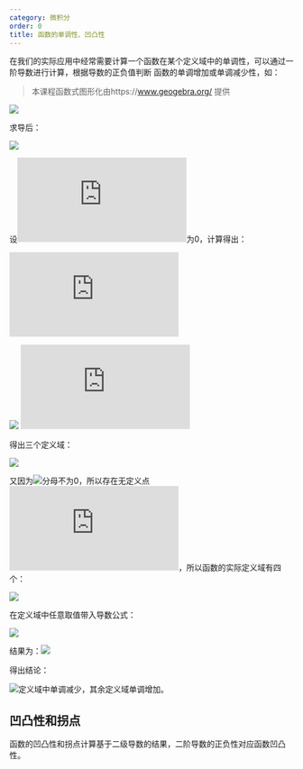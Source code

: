 ```yaml
---
category: 微积分
order: 0
title: 函数的单调性、凹凸性
---
```


在我们的实际应用中经常需要计算一个函数在某个定义域中的单调性，可以通过一阶导数进行计算，根据导数的正负值判断
函数的单调增加或单调减少性，如：

> 本课程函数式图形化由https://www.geogebra.org/ 提供

![](https://latex.codecogs.com/svg.latex?y=\frac{10}{4x^2-9x^2+6x})

求导后：

![](https://latex.codecogs.com/svg.latex?y'=\-60(2x^2-3x+1))

设![](https://latex.codecogs.com/svg.latex?y')为0，计算得出：

![](https://latex.codecogs.com/svg.latex?(2x-1)(x-1)=0)

![](https://latex.codecogs.com/svg.latex?x_1=\frac{1}{2}) ![](https://latex.codecogs.com/svg.latex?x_2=1)

得出三个定义域：

![](https://latex.codecogs.com/svg.latex?\(-\infty,\frac{1}{2}],\(\frac{1}{2},1\),[1,+\infty\)) 

又因为![](https://latex.codecogs.com/svg.latex?{4x^2-9x^2+6x})分母不为0，所以存在无定义点![](https://latex.codecogs.com/svg.latex?x_0=0)，所以函数的实际定义域有四个：

![](https://latex.codecogs.com/svg.latex?\(-\infty,0\),\(0,\frac{1}{2}],\[\frac{1}{2},1\],[1,+\infty\)) 

在定义域中任意取值带入导数公式：

![](https://latex.codecogs.com/svg.latex?y'=\-60(2x^2-3x+1))

结果为：![](https://latex.codecogs.com/svg.latex?y'>0,y'>0,y'<0,y'>0)

得出结论：

![](https://latex.codecogs.com/svg.latex?\[\frac{1}{2},1\])定义域中单调减少，其余定义域单调增加。

## 凹凸性和拐点

函数的凹凸性和拐点计算基于二级导数的结果，二阶导数的正负性对应函数凹凸性。






